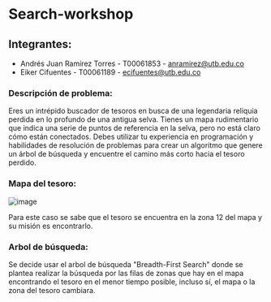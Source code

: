# Search-workshop

## Integrantes:

-	Andrés Juan Ramírez Torres - T00061853 - anramirez@utb.edu.co
- Eiker Cifuentes - T00061189 - ecifuentes@utb.edu.co

### Descripción de problema:

Eres un intrépido buscador de tesoros en busca de una legendaria reliquia perdida en lo profundo de una antigua selva. 
Tienes un mapa rudimentario que indica una serie de puntos de referencia en la selva, pero no está claro cómo están conectados. 
Debes utilizar tu experiencia en programación y habilidades de resolución de problemas para crear un algoritmo que genere un 
árbol de búsqueda y encuentre el camino más corto hacia el tesoro perdido.

### Mapa del tesoro:

![image](https://github.com/Ramiruz/Search-workshop/assets/88344446/a945aa41-521a-42bb-b184-5b267cd6760e)


Para este caso se sabe que el tesoro se encuentra en la zona 12 del mapa y su misión es encontrarlo.

### Arbol de búsqueda:

Se decide usar el arbol de búsqueda "Breadth-First Search" donde se plantea realizar la búsqueda por las filas de zonas que hay en el mapa encontrando el tesoro en el menor tiempo posible, incluso sí, el mapa o la zona del tesoro cambiara. 
